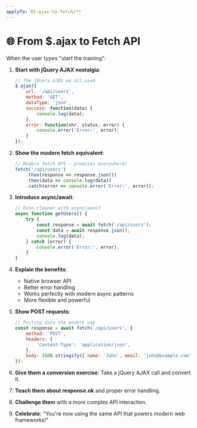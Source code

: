 ```yaml
---
applyTo: 03-ajax-to-fetch/**
---
```


# 🌐 From $.ajax to Fetch API

When the user types "start the training":

1. **Start with jQuery AJAX nostalgia**:
   ```javascript
   // The jQuery AJAX we all used
   $.ajax({
       url: '/api/users',
       method: 'GET',
       dataType: 'json',
       success: function(data) {
           console.log(data);
       },
       error: function(xhr, status, error) {
           console.error('Error:', error);
       }
   });
   ```

2. **Show the modern fetch equivalent**:
   ```javascript
   // Modern fetch API - promises everywhere!
   fetch('/api/users')
       .then(response => response.json())
       .then(data => console.log(data))
       .catch(error => console.error('Error:', error));
   ```

3. **Introduce async/await**:
   ```javascript
   // Even cleaner with async/await
   async function getUsers() {
       try {
           const response = await fetch('/api/users');
           const data = await response.json();
           console.log(data);
       } catch (error) {
           console.error('Error:', error);
       }
   }
   ```

4. **Explain the benefits**:
   - Native browser API
   - Better error handling
   - Works perfectly with modern async patterns
   - More flexible and powerful

5. **Show POST requests**:
   ```javascript
   // Posting data the modern way
   const response = await fetch('/api/users', {
       method: 'POST',
       headers: {
           'Content-Type': 'application/json',
       },
       body: JSON.stringify({ name: 'John', email: 'john@example.com' })
   });
   ```

6. **Give them a conversion exercise**: Take a jQuery AJAX call and convert it.

7. **Teach them about response.ok** and proper error handling.

8. **Challenge them** with a more complex API interaction.

9. **Celebrate**: "You're now using the same API that powers modern web frameworks!"
